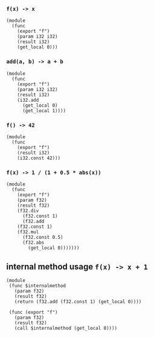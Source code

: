 ### `f(x) -> x`

```wasm
(module
  (func
    (export "f")
    (param i32 i32)
    (result i32)
    (get_local 0)))
```

### `add(a, b) -> a + b`

```wasm
(module
  (func
    (export "f")
    (param i32 i32)
    (result i32)
    (i32.add
      (get_local 0)
      (get_local 1))))
```

### `f() -> 42`

```wasm
(module
  (func
    (export "f")
    (result i32)
    (i32.const 42)))
```

### `f(x) -> 1 / (1 + 0.5 * abs(x))`

```wasm
(module
  (func
    (export "f")
    (param f32)
    (result f32)
    (f32.div
      (f32.const 1)
      (f32.add
	(f32.const 1)
	(f32.mul
	  (f32.const 0.5)
	  (f32.abs
	    (get_local 0)))))))
```

## internal method usage `f(x) -> x + 1`

```wasm
(module
 (func $internalmethod
   (param f32)
   (result f32)
   (return (f32.add (f32.const 1) (get_local 0))))

 (func (export "f")
   (param f32)
   (result f32)
   (call $internalmethod (get_local 0))))
```
